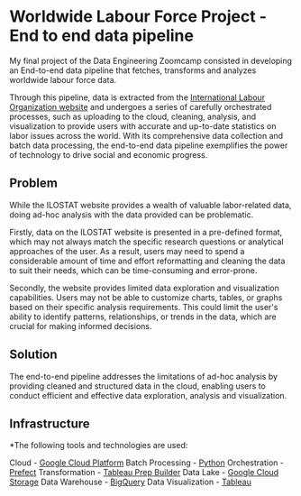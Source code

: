 # Worldwide Labour Force Project - End to end data pipeline
My final project of the Data Engineering Zoomcamp consisted in developing an End-to-end data pipeline that fetches, transforms and analyzes worldwide labour force data.

Through this pipeline, data is extracted from the [International Labour Organization website](https://ilostat.ilo.org/data/) and undergoes a series of carefully orchestrated processes, such as uploading to the cloud, cleaning, analysis, and visualization to provide users with accurate and up-to-date statistics on labor issues across the world. With its comprehensive data collection and batch data processing, the end-to-end data pipeline exemplifies the power of technology to drive social and economic progress.

## Problem
While the ILOSTAT website provides a wealth of valuable labor-related data, doing ad-hoc analysis with the data provided can be problematic.

Firstly, data on the ILOSTAT website is presented in a pre-defined format, which may not always match the specific research questions or analytical approaches of the user. As a result, users may need to spend a considerable amount of time and effort reformatting and cleaning the data to suit their needs, which can be time-consuming and error-prone.

Secondly, the website provides limited data exploration and visualization capabilities. Users may not be able to customize charts, tables, or graphs based on their specific analysis requirements. This could limit the user's ability to identify patterns, relationships, or trends in the data, which are crucial for making informed decisions.

## Solution
The end-to-end pipeline addresses the limitations of ad-hoc analysis by providing cleaned and structured data in the cloud, enabling users to conduct efficient and effective data exploration, analysis and visualization.

## Infrastructure
*The following tools and technologies are used:

Cloud - [Google Cloud Platform](https://cloud.google.com/)
Batch Processing - [Python](https://www.python.org/)
Orchestration - [Prefect](https://www.prefect.io/)
Transformation - [Tableau Prep Builder](https://www.tableau.com/products/prep)
Data Lake - [Google Cloud Storage](https://cloud.google.com/storage)
Data Warehouse - [BigQuery](https://cloud.google.com/bigquery)
Data Visualization - [Tableau](https://www.tableau.com/)


